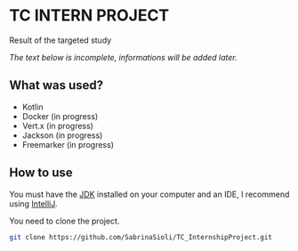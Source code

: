 # TC INTERN PROJECT
Result of the targeted study

<i> The text below is incomplete, informations will be added later. </i>

## What was used? 
- Kotlin
- Docker (in progress)
- Vert.x (in progress)
- Jackson (in progress)
- Freemarker (in progress)

## How to use
You must have the [JDK](https://www.oracle.com/java/technologies/downloads/) installed on your computer and an IDE, I recommend using [IntelliJ](https://www.jetbrains.com/pt-br/idea/).

You need to clone the project.
```sh
git clone https://github.com/SabrinaSioli/TC_InternshipProject.git
```
